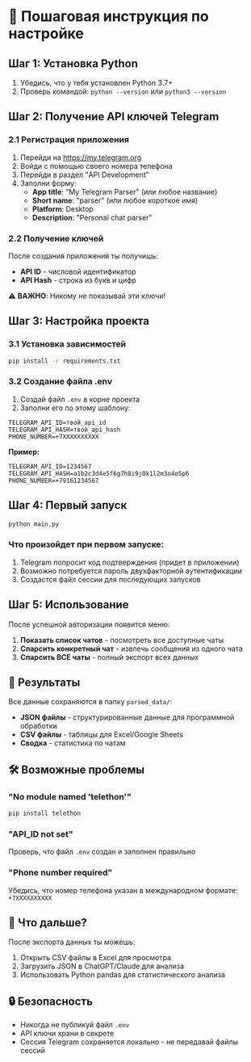 # 🚀 Пошаговая инструкция по настройке

## Шаг 1: Установка Python
1. Убедись, что у тебя установлен Python 3.7+ 
2. Проверь командой: `python --version` или `python3 --version`

## Шаг 2: Получение API ключей Telegram

### 2.1 Регистрация приложения
1. Перейди на https://my.telegram.org
2. Войди с помощью своего номера телефона
3. Перейди в раздел "API Development"
4. Заполни форму:
   - **App title**: "My Telegram Parser" (или любое название)
   - **Short name**: "parser" (или любое короткое имя)
   - **Platform**: Desktop
   - **Description**: "Personal chat parser"

### 2.2 Получение ключей
После создания приложения ты получишь:
- **API ID** - числовой идентификатор
- **API Hash** - строка из букв и цифр

⚠️ **ВАЖНО**: Никому не показывай эти ключи!

## Шаг 3: Настройка проекта

### 3.1 Установка зависимостей
```bash
pip install -r requirements.txt
```

### 3.2 Создание файла .env
1. Создай файл `.env` в корне проекта
2. Заполни его по этому шаблону:

```
TELEGRAM_API_ID=твой_api_id
TELEGRAM_API_HASH=твой_api_hash  
PHONE_NUMBER=+7XXXXXXXXXX
```

**Пример:**
```
TELEGRAM_API_ID=1234567
TELEGRAM_API_HASH=a1b2c3d4e5f6g7h8i9j0k1l2m3n4o5p6
PHONE_NUMBER=+79161234567
```

## Шаг 4: Первый запуск
```bash
python main.py
```

### Что произойдет при первом запуске:
1. Telegram попросит код подтверждения (придет в приложении)
2. Возможно потребуется пароль двухфакторной аутентификации
3. Создастся файл сессии для последующих запусков

## Шаг 5: Использование
После успешной авторизации появится меню:
1. **Показать список чатов** - посмотреть все доступные чаты
2. **Спарсить конкретный чат** - извлечь сообщения из одного чата
3. **Спарсить ВСЕ чаты** - полный экспорт всех данных

## 📁 Результаты
Все данные сохраняются в папку `parsed_data/`:
- **JSON файлы** - структурированные данные для программной обработки
- **CSV файлы** - таблицы для Excel/Google Sheets
- **Сводка** - статистика по чатам

## 🛠️ Возможные проблемы

### "No module named 'telethon'"
```bash
pip install telethon
```

### "API_ID not set"
Проверь, что файл `.env` создан и заполнен правильно

### "Phone number required"
Убедись, что номер телефона указан в международном формате: `+7XXXXXXXXXX`

## 🎯 Что дальше?
После экспорта данных ты можешь:
1. Открыть CSV файлы в Excel для просмотра
2. Загрузить JSON в ChatGPT/Claude для анализа
3. Использовать Python pandas для статистического анализа

## 🔒 Безопасность
- Никогда не публикуй файл `.env`
- API ключи храни в секрете
- Сессия Telegram сохраняется локально - не передавай файлы сессий